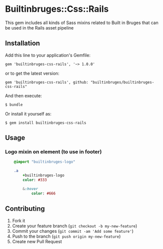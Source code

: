 # Builtinbruges::Css::Rails

This gem includes all kinds of Sass mixins related to Built in Bruges that can be used in the Rails asset pipeline

## Installation

Add this line to your application's Gemfile:

    gem 'builtinbruges-css-rails', '~> 1.0.0'

or to get the latest version:

    gem 'builtinbruges-css-rails', github: "builtinbruges/builtinbruges-css-rails"


And then execute:

    $ bundle

Or install it yourself as:

    $ gem install builtinbruges-css-rails

## Usage

### Logo mixin on <a> element (to use in footer)

```sass
	@import "builtinbruges-logo"

	.a
		+builtinbruges-logo
		color: #333

		&:hover
			color: #666
```

## Contributing

1. Fork it
2. Create your feature branch (`git checkout -b my-new-feature`)
3. Commit your changes (`git commit -am 'Add some feature'`)
4. Push to the branch (`git push origin my-new-feature`)
5. Create new Pull Request
